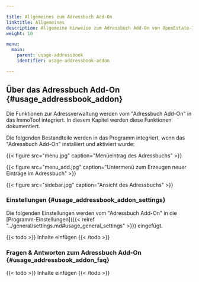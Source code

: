 ```yaml
---

title: Allgemeines zum Adressbuch Add-On
linktitle: Allgemeines
description: Allgemeine Hinweise zum Adressbuch Add-On von OpenEstate-ImmoTool…
weight: 10

menu:
  main:
    parent: usage-addressbook
    identifier: usage-addressbook-addon

---
```


## Über das Adressbuch Add-On {#usage_addressbook_addon}

Die Funktionen zur Adressverwaltung werden vom "Adressbuch Add-On" in das ImmoTool integriert. In diesem Kapitel werden diese Funktionen dokumentiert.

Die folgenden Bestandteile werden in das Programm integriert, wenn das "Adressbuch Add-On" installiert und aktiviert wurde:

{{< figure src="menu.jpg" caption="Menüeintrag des Adressbuchs" >}}

{{< figure src="menu_add.jpg" caption="Untermenü zum Erzeugen neuer Einträge im Adressbuch" >}}

{{< figure src="sidebar.jpg" caption="Ansicht des Adressbuchs" >}}


### Einstellungen {#usage_addressbook_addon_settings}

Die folgenden Einstellungen werden vom "Adressbuch Add-On" in die [Programm-Einstellungen]({{< relref "../general/settings.md#usage_general_settings" >}}) eingefügt.

{{< todo >}}
Inhalte einfügen
{{< /todo >}}


### Fragen & Antworten zum Adressbuch Add-On {#usage_addressbook_addon_faq}

{{< todo >}}
Inhalte einfügen
{{< /todo >}}
